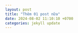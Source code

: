 ```yaml
---
layout: post
title: "Thêm 01 post nữa"
date: 2024-08-02 11:10:10 +0700
categories: jekyll update
---
```

